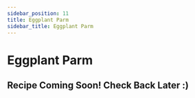 ```yaml
---
sidebar_position: 11
title: Eggplant Parm
sidebar_title: Eggplant Parm
---
```


# Eggplant Parm 

## Recipe Coming Soon! Check Back Later :)